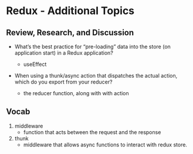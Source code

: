 # Redux - Additional Topics  

## Review, Research, and Discussion  

- What’s the best practice for “pre-loading” data into the store (on application start) in a Redux application?
  - useEffect

- When using a thunk/async action that dispatches the actual action, which do you export from your reducer?
  - the reducer function, along with with action

## Vocab  

1. middleware
    - function that acts between the request and the response
2. thunk
    - middleware that allows async functions to interact with redux store.
